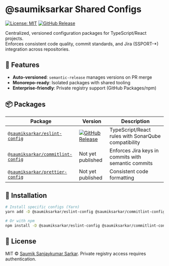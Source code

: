 # @saumiksarkar Shared Configs

[![License: MIT](https://img.shields.io/badge/License-MIT-blue.svg)](LICENSE)
[![GitHub Release](https://img.shields.io/github/v/release/SaumikSarkar/shared-config)](https://github.com/SaumikSarkar/shared-config/releases)

Centralized, versioned configuration packages for TypeScript/React projects.  
Enforces consistent code quality, commit standards, and Jira (SSPORT-*) integration across repositories.

## 🚀 Features
- **Auto-versioned**: `semantic-release` manages versions on PR merge
- **Monorepo-ready**: Isolated packages with shared tooling
- **Enterprise-friendly**: Private registry support (GitHub Packages/npm)

## 📦 Packages

| Package | Version | Description |
|---------|---------|-------------|
| [`@saumiksarkar/eslint-config`](packages/eslint-config) | [![GitHub Release](https://img.shields.io/github/v/release/SaumikSarkar/shared-config?include_prereleases&label=npm)](https://github.com/SaumikSarkar/shared-config/pkgs/npm/eslint-config) | TypeScript/React rules with SonarQube compatibility |
| [`@saumiksarkar/commitlint-config`](packages/commitlint-config) | Not yet published | Enforces Jira keys in commits with semantic commits |
| [`@saumiksarkar/prettier-config`](packages/prettier-config) | Not yet published | Consistent code formatting |

## 🔧 Installation

```bash
# Install specific configs (Yarn)
yarn add -D @saumiksarkar/eslint-config @saumiksarkar/commitlint-config

# Or with npm
npm install -D @saumiksarkar/eslint-config @saumiksarkar/commitlint-config
```

## 📜 License

MIT © [Saumik Sanjaykumar Sarkar](https://github.com/SaumikSarkar).
Private registry access requires authentication.